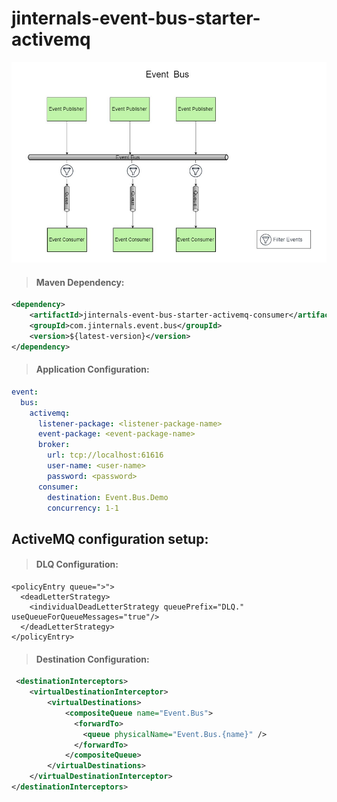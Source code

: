 # jinternals-event-bus-starter-activemq


![alt Event Bus](../images/rabbitmq/event-bus.jpg)


>#### Maven Dependency:
```xml
<dependency>
    <artifactId>jinternals-event-bus-starter-activemq-consumer</artifactId>
    <groupId>com.jinternals.event.bus</groupId>
    <version>${latest-version}</version>
</dependency>
```

>#### Application Configuration:
```yaml
event:
  bus:
    activemq:
      listener-package: <listener-package-name>
      event-package: <event-package-name>
      broker:
        url: tcp://localhost:61616
        user-name: <user-name>
        password: <password>      
      consumer:
        destination: Event.Bus.Demo
        concurrency: 1-1
```



## ActiveMQ configuration setup: 

>#### DLQ Configuration: 
```
<policyEntry queue=">">
  <deadLetterStrategy>
    <individualDeadLetterStrategy queuePrefix="DLQ." useQueueForQueueMessages="true"/>
  </deadLetterStrategy>
</policyEntry>
```

>#### Destination Configuration:

```xml
 <destinationInterceptors>
    <virtualDestinationInterceptor>
        <virtualDestinations>
            <compositeQueue name="Event.Bus">
              <forwardTo>
                <queue physicalName="Event.Bus.{name}" />
              </forwardTo>
            </compositeQueue>
        </virtualDestinations>
    </virtualDestinationInterceptor>
</destinationInterceptors>
```
